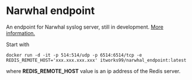 # Narwhal endpoint

An endpoint for Narwhal syslog server, still in development. [More information.](https://github.com/itworks99/narwhal)

Start with

```shell
docker run -d -it -p 514:514/udp -p 6514:6514/tcp -e REDIS_REMOTE_HOST='xxx.xxx.xxx.xxx' itworks99/narwhal_endpoint:latest
```

where **REDIS_REMOTE_HOST** value is an ip address of the Redis server.
